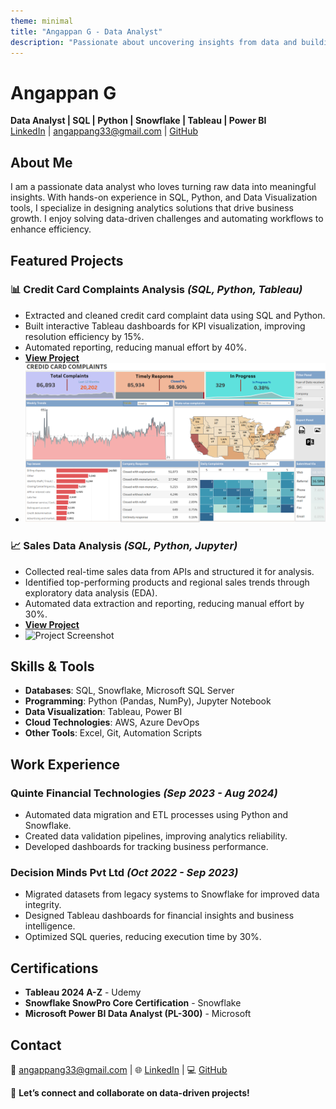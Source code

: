 ```yaml
---
theme: minimal
title: "Angappan G - Data Analyst"
description: "Passionate about uncovering insights from data and building impactful visualizations."
---
```


# Angappan G
**Data Analyst | SQL | Python | Snowflake | Tableau | Power BI**  
[LinkedIn](http://www.linkedin.com/in/angappan-g-94227415a) | angappang33@gmail.com | [GitHub](https://github.com/yourusername)

## About Me
I am a passionate data analyst who loves turning raw data into meaningful insights. With hands-on experience in SQL, Python, and Data Visualization tools, I specialize in designing analytics solutions that drive business growth. I enjoy solving data-driven challenges and automating workflows to enhance efficiency.

## Featured Projects
### 📊 **Credit Card Complaints Analysis** *(SQL, Python, Tableau)*
- Extracted and cleaned credit card complaint data using SQL and Python.
- Built interactive Tableau dashboards for KPI visualization, improving resolution efficiency by 15%.
- Automated reporting, reducing manual effort by 40%.
- **[View Project](https://github.com/Angappan-G/Credit-Card-Complaints-Analysis.git)**
- ![Project Screenshot](https://github.com/Angappan-G/Angappan-Portfolio/blob/main/Screen%20Shot.png)

### 📈 **Sales Data Analysis** *(SQL, Python, Jupyter)*
- Collected real-time sales data from APIs and structured it for analysis.
- Identified top-performing products and regional sales trends through exploratory data analysis (EDA).
- Automated data extraction and reporting, reducing manual effort by 30%.
- **[View Project](https://github.com/yourusername/sales-data-analysis)**
- ![Project Screenshot](https://github.com/yourusername/sales-data-analysis/raw/main/screenshot.png)

## Skills & Tools
- **Databases**: SQL, Snowflake, Microsoft SQL Server
- **Programming**: Python (Pandas, NumPy), Jupyter Notebook
- **Data Visualization**: Tableau, Power BI
- **Cloud Technologies**: AWS, Azure DevOps
- **Other Tools**: Excel, Git, Automation Scripts

## Work Experience
### Quinte Financial Technologies *(Sep 2023 - Aug 2024)*
- Automated data migration and ETL processes using Python and Snowflake.
- Created data validation pipelines, improving analytics reliability.
- Developed dashboards for tracking business performance.

### Decision Minds Pvt Ltd *(Oct 2022 - Sep 2023)*
- Migrated datasets from legacy systems to Snowflake for improved data integrity.
- Designed Tableau dashboards for financial insights and business intelligence.
- Optimized SQL queries, reducing execution time by 30%.

## Certifications
- **Tableau 2024 A-Z** - Udemy
- **Snowflake SnowPro Core Certification** - Snowflake
- **Microsoft Power BI Data Analyst (PL-300)** - Microsoft

## Contact
📧 angappang33@gmail.com | 🌐 [LinkedIn](http://www.linkedin.com/in/angappan-g-94227415a) | 💻 [GitHub](https://github.com/yourusername)

🚀 **Let’s connect and collaborate on data-driven projects!**
